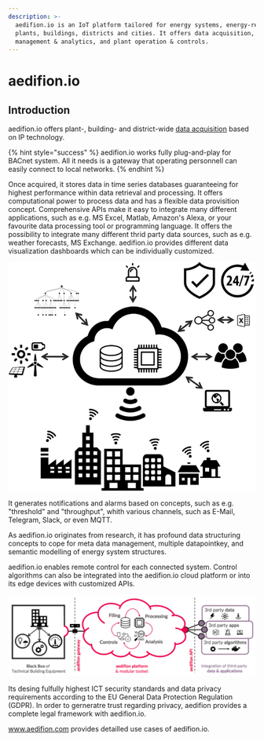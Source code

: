 ```yaml
---
description: >-
  aedifion.io is an IoT platform tailored for energy systems, energy-related
  plants, buildings, districts and cities. It offers data acquisition,
  management & analytics, and plant operation & controls.
---
```


# aedifion.io

## Introduction

aedifion.io offers plant-, building- and district-wide [data acquisition](https://docs.aedifion.io/docs/aedifion.io/features#advanced-data-ingress) based on IP technology.

{% hint style="success" %}
aedifion.io works fully plug-and-play for BACnet system. All it needs is a gateway that operating personnell can easily connect to local networks. 
{% endhint %}

Once acquired, it stores data in time series databases guaranteeing for highest performance within data retrieval and processing. It offers computational power to process data and has a flexible data provisition concept. Comprehensive APIs make it easy to integrate many different applications, such as e.g. MS Excel, Matlab, Amazon's Alexa, or your favourite data processing tool or programming language. It offers the possibility to integrate many different thrid party data sources, such as e.g. weather forecasts, MS Exchange. aedifion.io provides different data visualization dashboards which can be individually customized. 



![Functional illustration of aedifion.io](../.gitbook/assets/bild1.png)

It generates notifications and alarms based on concepts, such as e.g. "threshold" and "throughput", whith various channels, such as E-Mail, Telegram, Slack, or even MQTT.

As aedifion.io originates from research, it has profound data structuring concepts to cope for meta data management, multiple datapointkey, and semantic modelling of energy system structures. 

aedifion.io enables remote control for each connected system. Control algorithms can also be integrated into the aedifion.io cloud platform or into its edge devices with customized APIs. 

![Technical higl-level illustration of aedifion.io](../.gitbook/assets/assets_-lq4g3srfvmmrkjgfsb4_-lq9aaslss2a_uh-u89s_-lq9afwn5j8cd88bi1gi_bildschirmfoto-2018-10-31-um-1.png)

Its desing fulfully highest ICT security standards and data privacy requirements according to the EU General Data Protection Regulation \(GDPR\). In order to gerneratre trust regarding privacy, aedifion provides a complete legal framework with aedifion.io.

www.aedifion.com provides detailled use cases of aedifion.io.

